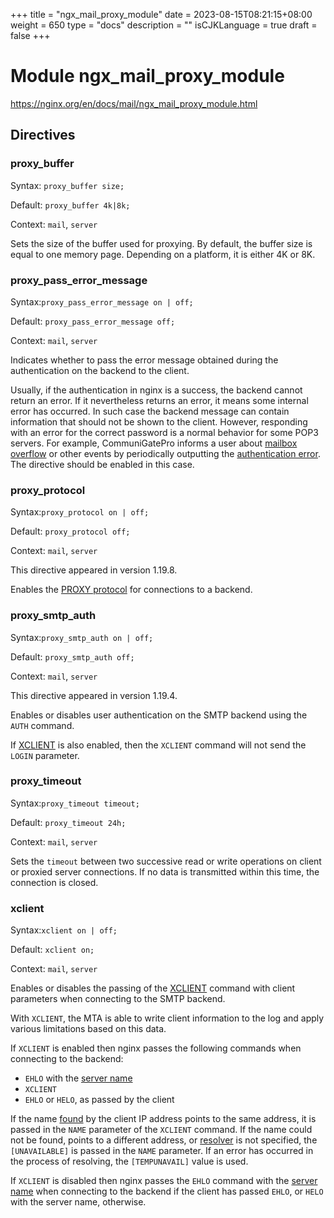 +++
title = "ngx_mail_proxy_module"
date = 2023-08-15T08:21:15+08:00
weight = 650
type = "docs"
description = ""
isCJKLanguage = true
draft = false
+++

# Module ngx_mail_proxy_module

https://nginx.org/en/docs/mail/ngx_mail_proxy_module.html



## Directives



### proxy_buffer

  Syntax:  `proxy_buffer size;`

  Default: `proxy_buffer 4k|8k;`

  Context: `mail`, `server`


Sets the size of the buffer used for proxying. By default, the buffer size is equal to one memory page. Depending on a platform, it is either 4K or 8K.



### proxy_pass_error_message

  Syntax:`proxy_pass_error_message on | off;`

  Default: `proxy_pass_error_message off;`

  Context: `mail`, `server`


Indicates whether to pass the error message obtained during the authentication on the backend to the client.

Usually, if the authentication in nginx is a success, the backend cannot return an error. If it nevertheless returns an error, it means some internal error has occurred. In such case the backend message can contain information that should not be shown to the client. However, responding with an error for the correct password is a normal behavior for some POP3 servers. For example, CommuniGatePro informs a user about [mailbox overflow](http://www.stalker.com/CommuniGatePro/Alerts.html#Quota) or other events by periodically outputting the [authentication error](http://www.stalker.com/CommuniGatePro/POP.html#Alerts). The directive should be enabled in this case.



### proxy_protocol

  Syntax:`proxy_protocol on | off;`

  Default: `proxy_protocol off;`

  Context: `mail`, `server`


This directive appeared in version 1.19.8.

Enables the [PROXY protocol](http://www.haproxy.org/download/1.8/doc/proxy-protocol.txt) for connections to a backend.



### proxy_smtp_auth

  Syntax:`proxy_smtp_auth on | off;`

  Default: `proxy_smtp_auth off;`

  Context: `mail`, `server`


This directive appeared in version 1.19.4.

Enables or disables user authentication on the SMTP backend using the `AUTH` command.

If [XCLIENT](https://nginx.org/en/docs/mail/ngx_mail_proxy_module.html#xclient) is also enabled, then the `XCLIENT` command will not send the `LOGIN` parameter.



### proxy_timeout

  Syntax:`proxy_timeout timeout;`

  Default: `proxy_timeout 24h;`

  Context: `mail`, `server`


Sets the `timeout` between two successive read or write operations on client or proxied server connections. If no data is transmitted within this time, the connection is closed.



### xclient

  Syntax:`xclient on | off;`

  Default: `xclient on;`

  Context: `mail`, `server`


Enables or disables the passing of the [XCLIENT](http://www.postfix.org/XCLIENT_README.html) command with client parameters when connecting to the SMTP backend.

With `XCLIENT`, the MTA is able to write client information to the log and apply various limitations based on this data.

If `XCLIENT` is enabled then nginx passes the following commands when connecting to the backend:

- `EHLO` with the [server name](https://nginx.org/en/docs/mail/ngx_mail_core_module.html#server_name)
- `XCLIENT`
- `EHLO` or `HELO`, as passed by the client



If the name [found](https://nginx.org/en/docs/mail/ngx_mail_core_module.html#resolver) by the client IP address points to the same address, it is passed in the `NAME` parameter of the `XCLIENT` command. If the name could not be found, points to a different address, or [resolver](https://nginx.org/en/docs/mail/ngx_mail_core_module.html#resolver) is not specified, the `[UNAVAILABLE]` is passed in the `NAME` parameter. If an error has occurred in the process of resolving, the `[TEMPUNAVAIL]` value is used.

If `XCLIENT` is disabled then nginx passes the `EHLO` command with the [server name](https://nginx.org/en/docs/mail/ngx_mail_core_module.html#server_name) when connecting to the backend if the client has passed `EHLO`, or `HELO` with the server name, otherwise.